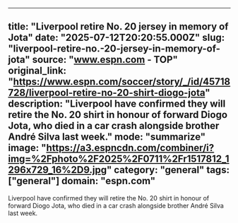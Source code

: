 ---
   title: "Liverpool retire No. 20 jersey in memory of Jota"
   date: "2025-07-12T20:20:55.000Z"
   slug: "liverpool-retire-no.-20-jersey-in-memory-of-jota"
   source: "www.espn.com - TOP"
   original_link: "https://www.espn.com/soccer/story/_/id/45718728/liverpool-retire-no-20-shirt-diogo-jota"
   description: "Liverpool have confirmed they will retire the No. 20 shirt in honour of forward Diogo Jota, who died in a car crash alongside brother André Silva last week."
   mode: "summarize"
   image: "https://a3.espncdn.com/combiner/i?img=%2Fphoto%2F2025%2F0711%2Fr1517812_1296x729_16%2D9.jpg"
   category: "general"
   tags: ["general"]
   domain: "espn.com"
  ---
  Liverpool have confirmed they will retire the No. 20 shirt in honour of forward Diogo Jota, who died in a car crash alongside brother André Silva last week.